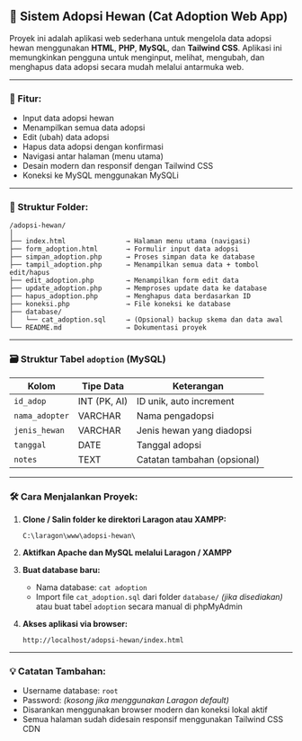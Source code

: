 ## 🐾 Sistem Adopsi Hewan (Cat Adoption Web App)

Proyek ini adalah aplikasi web sederhana untuk mengelola data adopsi hewan menggunakan **HTML**, **PHP**, **MySQL**, dan **Tailwind CSS**. Aplikasi ini memungkinkan pengguna untuk menginput, melihat, mengubah, dan menghapus data adopsi secara mudah melalui antarmuka web.

---

### 🔧 Fitur:

* Input data adopsi hewan
* Menampilkan semua data adopsi
* Edit (ubah) data adopsi
* Hapus data adopsi dengan konfirmasi
* Navigasi antar halaman (menu utama)
* Desain modern dan responsif dengan Tailwind CSS
* Koneksi ke MySQL menggunakan MySQLi

---

### 📁 Struktur Folder:

```
/adopsi-hewan/
│
├── index.html               → Halaman menu utama (navigasi)
├── form_adoption.html       → Formulir input data adopsi
├── simpan_adoption.php      → Proses simpan data ke database
├── tampil_adoption.php      → Menampilkan semua data + tombol edit/hapus
├── edit_adoption.php        → Menampilkan form edit data
├── update_adoption.php      → Memproses update data ke database
├── hapus_adoption.php       → Menghapus data berdasarkan ID
├── koneksi.php              → File koneksi ke database
├── database/
│   └── cat_adoption.sql     → (Opsional) backup skema dan data awal
└── README.md                → Dokumentasi proyek
```

---

### 🗃️ Struktur Tabel `adoption` (MySQL)

| Kolom          | Tipe Data    | Keterangan                  |
| -------------- | ------------ | --------------------------- |
| `id_adop`      | INT (PK, AI) | ID unik, auto increment     |
| `nama_adopter` | VARCHAR      | Nama pengadopsi             |
| `jenis_hewan`  | VARCHAR      | Jenis hewan yang diadopsi   |
| `tanggal`      | DATE         | Tanggal adopsi              |
| `notes`        | TEXT         | Catatan tambahan (opsional) |

---

### 🛠️ Cara Menjalankan Proyek:

1. **Clone / Salin folder ke direktori Laragon atau XAMPP:**

   ```
   C:\laragon\www\adopsi-hewan\
   ```

2. **Aktifkan Apache dan MySQL melalui Laragon / XAMPP**

3. **Buat database baru:**

   * Nama database: `cat adoption`
   * Import file `cat_adoption.sql` dari folder `database/` *(jika disediakan)*
     atau buat tabel `adoption` secara manual di phpMyAdmin

4. **Akses aplikasi via browser:**

   ```
   http://localhost/adopsi-hewan/index.html
   ```

---

### 💡 Catatan Tambahan:

* Username database: `root`
* Password: *(kosong jika menggunakan Laragon default)*
* Disarankan menggunakan browser modern dan koneksi lokal aktif
* Semua halaman sudah didesain responsif menggunakan Tailwind CSS CDN
